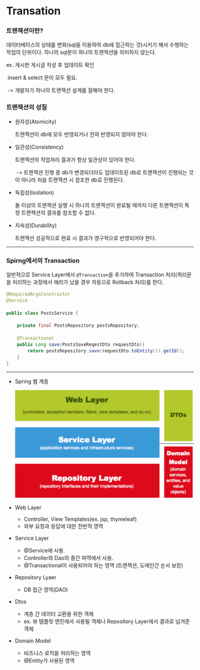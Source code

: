 # Transation

### 트랜잭션이란?

데이터베이스의 상태를 변화(sql을 이용하여 db에 접근하는 것)시키기 해서 수행하는 작업의 단위이다. 하나의 sql문이 하나의 트랜잭션을 의미하지 않는다. 

ex. 게시판 게시글 작성 후 업데이트 확인

​	insert & select 문이 모두 필요. 

​	-> 개발자가 하나의 트랜잭션 설계를 잘해야 한다.

### 트랜잭션의 성질

- 원자성(Atomicity)

  트랜잭션이 db에 모두 반영되거나 전혀 반영되지 않아야 한다.

- 일관성(Consistency)

  트랜잭션의 작업처리 결과가 항상 일관성이 있어야 한다. 

  ​	-> 트랜잭션 진행 중 db가 변경되더라도 업데이트된 db로 트랜잭션이 진행되는 것이 아니라 처음 트랜잭션 시 참조한 db로 진행된다.

- 독립성(Isolation)

  둘 이상의 트랜잭션 실행 시 하나의 트랜잭션이 완료될 때까지 다른 트랜잭션이 특정 트랜잭션의 결과를 참조할 수 없다.

- 지속성(Durability)

  트랜잭션 성공적으로 완료 시 결과가 영구적으로 반영되어야 한다.

***

### Spirng에서의 Transaction

일반적으로 Service Layer에서 `@Transaction`을 추가하여 Transaction 처리(퀴리문을 처리하는 과정에서 에러가 났을 경우 자동으로 Rollback 처리)를 한다.

```java
@RequiredArgsConstructor
@Service

public class PostsService {

    private final PostsRepository postsRepository;

    @Transactional
    public Long save(PostsSaveReqestDto requestDto){
        return postsRepository.save(requestDto.toEntity()).getId();
    }
}
```

***

- Spring 웹 계층

  ![](.\assets\SpringWebLayer.PNG)



- Web Layer
  - Controller, View Templates(ex. jsp, thymeleaf)
  - 외부 요청과 응답에 대한 전반적 영역
- Service Layer
  - @Service에 사용.
  - Controller와 Dao의 중간 여역에서 사용.
  - @Transactional이 사용되어야 하는 영역 (트랜잭션, 도메인간 순서 보장)
- Repository Lyaer
  - DB 접근 영역(DAO)
- Dtos
  - 계층 간 데이터 교환을 위한 객체
  - ex. 뷰 템플릿 엔진에서 사용될 객체나 Repository Layer에서 결과로 넘겨준 객체

- Domain Model
  - 비즈니스 로직을 처리하는 영역
  - @Entity가 사용된 영역